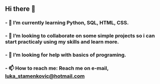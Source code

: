 ## Hi there 👋
### - 🌱 I’m currently learning Python, SQL, HTML, CSS.
### - 👯 I’m looking to collaborate on some simple projects so i can start practicaly using my skills and learn more.
### - 🤔 I’m looking for help with basics of programing.
### - 📫 How to reach me: Reach me on e-mail, luka_stamenkovic@hotmail.com
<!--
**BakiLule/BakiLule** is a ✨ _special_ ✨ repository because its `README.md` (this file) appears on your GitHub profile.

Here are some ideas to get you started:

- 🔭 I’m currently working on ...
- 🌱 I’m currently learning ...
- 👯 I’m looking to collaborate on ...
- 🤔 I’m looking for help with ...
- 💬 Ask me about ...
- 📫 How to reach me: ...
- 😄 Pronouns: ...
- ⚡ Fun fact: ...
-->
